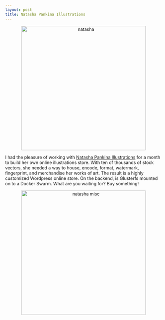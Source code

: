```yaml
---
layout: post
title: Natasha Pankina Illustrations
---
```


<div style="text-align: center"><img src="{{ site.baseurl }}/images/natasha.png" alt="natasha" style="width: 400px;"/></div>

I had the pleasure of working with [Natasha Pankina Illustrations](https://natasha-pankina.com) for a month to build her own online illustrations store.  With ten of thousands of stock vectors, she needed a way to house, encode, format, watermark, fingerprint, and merchandise her works of art. The result is a highly customized Wordpress online store. On the backend, is Glusterfs mounted on to a Docker Swarm. What are you waiting for? Buy something!

<div style="text-align: center"><img src="{{ site.baseurl }}/images/natasha-2.png" alt="natasha misc" style="width: 400px;"/></div>